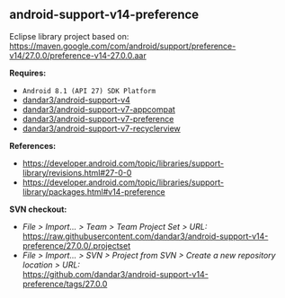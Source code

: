 ## android-support-v14-preference

Eclipse library project based on:<br/>
https://maven.google.com/com/android/support/preference-v14/27.0.0/preference-v14-27.0.0.aar

**Requires:**
- `Android 8.1 (API 27) SDK Platform`
- [dandar3/android-support-v4](https://github.com/dandar3/android-support-v4/tree/27.0.0)
- [dandar3/android-support-v7-appcompat](https://github.com/dandar3/android-support-v7-appcompat/tree/27.0.0)
- [dandar3/android-support-v7-preference](https://github.com/dandar3/android-support-v7-preference/tree/27.0.0)
- [dandar3/android-support-v7-recyclerview](https://github.com/dandar3/android-support-v7-recyclerview/tree/27.0.0)

**References:**
- https://developer.android.com/topic/libraries/support-library/revisions.html#27-0-0
- https://developer.android.com/topic/libraries/support-library/packages.html#v14-preference

**SVN checkout:**
- _File > Import... > Team > Team Project Set > URL:_<br/>
  https://raw.githubusercontent.com/dandar3/android-support-v14-preference/27.0.0/.projectset
- _File > Import... > SVN > Project from SVN > Create a new repository location > URL:_<br/>
  https://github.com/dandar3/android-support-v14-preference/tags/27.0.0